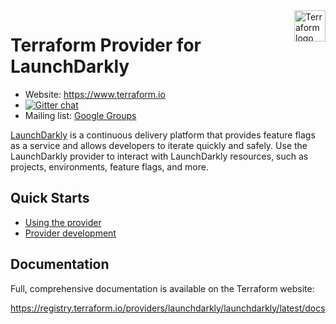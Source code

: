 <a href="https://terraform.io">
    <img src="https://cdn.rawgit.com/hashicorp/terraform-website/master/content/source/assets/images/logo-hashicorp.svg" alt="Terraform logo" title="Terraform" align="right" height="50" />
</a>

# Terraform Provider for LaunchDarkly

- Website: https://www.terraform.io
- [![Gitter chat](https://badges.gitter.im/hashicorp-terraform/Lobby.png)](https://gitter.im/hashicorp-terraform/Lobby)
- Mailing list: [Google Groups](http://groups.google.com/group/terraform-tool)

[LaunchDarkly](https://launchdarkly.com) is a continuous delivery platform that provides feature flags as a service and allows developers to iterate quickly and safely. Use the LaunchDarkly provider to interact with LaunchDarkly resources, such as projects, environments, feature flags, and more.

## Quick Starts

- [Using the provider](https://registry.terraform.io/providers/launchdarkly/launchdarkly/latest/docs)
- [Provider development](docs/DEVELOPMENT.md)

## Documentation

Full, comprehensive documentation is available on the Terraform website:

https://registry.terraform.io/providers/launchdarkly/launchdarkly/latest/docs
